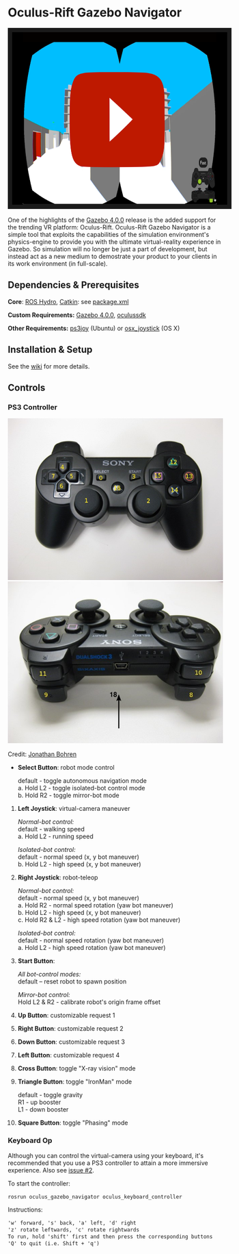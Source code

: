 Oculus-Rift Gazebo Navigator
=======================
<p align="middle">
    <a href="http://www.youtube.com/watch?feature=player_embedded&v=69O5Ya9Zrpk
    " target="_blank"><img src="images/thumbnail.png" 
    alt="IMAGE ALT TEXT HERE" width="718" height="403" border="10"/></a>
</p>

One of the highlights of the [Gazebo 4.0.0](http://gazebosim.org/blog/gazebo4) release is the added support for the trending VR platform: Oculus-Rift. Oculus-Rift Gazebo Navigator is a simple tool that exploits the capabilities of the simulation environment's physics-engine to provide you with the ultimate virtual-reality experience in Gazebo. So simulation will no longer be just a part of development, but instead act as a new medium to demostrate your product to your clients in its work environment (in full-scale).

## Dependencies & Prerequisites
**Core**: [ROS Hydro](http://wiki.ros.org/hydro), [Catkin](http://wiki.ros.org/catkin): see [package.xml](package.xml)

**Custom Requirements:** [Gazebo 4.0.0](https://bitbucket.org/TihomRis/gazebo), [oculussdk](https://github.com/MohitShridhar/oculussdk)

**Other Requirements:** [ps3joy](http://wiki.ros.org/ps3joy) (Ubuntu) or [osx_joystick](https://github.com/walchko/osx_joystick) (OS X)

## Installation & Setup

See the [wiki](https://github.com/MohitShridhar/oculus_gazebo_navigator/wiki/1.-Installation-&-Setup) for more details.

## Controls

### PS3 Controller

<p align="center">
    <img style="" src="images/front_btns.jpg" />
    <img style="" src="images/back_btns.jpg" />
</p>

Credit: [Jonathan Bohren](http://wiki.ros.org/ps3joy)

- **Select Button**: robot mode control

	default - toggle autonomous navigation mode  
	a. Hold L2 - toggle isolated-bot control mode  
    b. Hold R2 - toggle mirror-bot mode  
    
1. **Left Joystick**: virtual-camera maneuver
	
    *Normal-bot control:*  
	default - walking speed  
	a. Hold L2 - running speed  
    
    *Isolated-bot control:*  
    default - normal speed (x, y bot maneuver)  
    b. Hold L2 - high speed (x, y bot maneuver)  
    
2. **Right Joystick**: robot-teleop
	
    *Normal-bot control:*  
    default - normal speed (x, y bot maneuver)  
    a. Hold R2 - normal speed rotation (yaw bot maneuver)  
    b. Hold L2 - high speed (x, y bot maneuver)  
    c. Hold R2 & L2 - high speed rotation (yaw bot maneuver)  
    
    *Isolated-bot control:*  
	default - normal speed rotation (yaw bot maneuver)  
    a. Hold L2 - high speed rotation (yaw bot maneuver)  

3. **Start Button**:
	
    *All bot-control modes:*  
    default – reset robot to spawn position  
    
    *Mirror-bot control:*  
    Hold L2 & R2 - calibrate robot's origin frame offset  
    
4. **Up Button**: customizable request 1

5. **Right Button**: customizable request 2

6. **Down Button**: customizable request 3

7. **Left Button**: customizable request 4

8. **Cross Button**: toggle "X-ray vision" mode

9. **Triangle Button**: toggle "IronMan" mode

    default - toggle gravity  
    R1 - up booster  
    L1 - down booster  

10. **Square Button**: toggle "Phasing" mode

### Keyboard Op
Although you can control the virtual-camera using your keyboard, it's recommended that you use a PS3 controller to attain a more immersive experience. Also see [issue #2](/../../issues/2).

To start the controller:
```bash
rosrun oculus_gazebo_navigator oculus_keyboard_controller
```
Instructions:
```
'w' forward, 's' back, 'a' left, 'd' right
'z' rotate leftwards, 'c' rotate rightwards
To run, hold 'shift' first and then press the corresponding buttons
'Q' to quit (i.e. Shift + 'q')
```